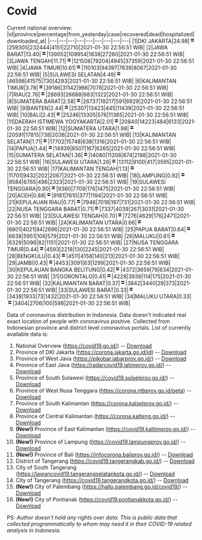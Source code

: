 # Covid
Current national overview:
|id|province|percentage|from_yesterday|case|recovered|dead|hospitalized|downloaded_at|
|---|---|---|---|---|---|---|---|---|
|1|DKI JAKARTA|24.98|![equal](https://github.com/ariefrachmannn/covid/raw/master/img/rsz_equal.png)|259305|232444|4151|22710|2021-01-30 22:56:51 WIB|
|2|JAWA BARAT|13.40|![equal](https://github.com/ariefrachmannn/covid/raw/master/img/rsz_equal.png)|139052|109954|1838|27260|2021-01-30 22:56:51 WIB|
|3|JAWA TENGAH|11.71|![equal](https://github.com/ariefrachmannn/covid/raw/master/img/rsz_equal.png)|121508|79204|4945|37359|2021-01-30 22:56:51 WIB|
|4|JAWA TIMUR|10.61|![equal](https://github.com/ariefrachmannn/covid/raw/master/img/rsz_equal.png)|110103|94397|7639|8067|2021-01-30 22:56:51 WIB|
|5|SULAWESI SELATAN|4.49|![equal](https://github.com/ariefrachmannn/covid/raw/master/img/rsz_equal.png)|46598|41575|730|4293|2021-01-30 22:56:51 WIB|
|6|KALIMANTAN TIMUR|3.78|![equal](https://github.com/ariefrachmannn/covid/raw/master/img/rsz_equal.png)|39186|31142|966|7078|2021-01-30 22:56:51 WIB|
|7|RIAU|2.76|![equal](https://github.com/ariefrachmannn/covid/raw/master/img/rsz_equal.png)|28693|26688|683|1322|2021-01-30 22:56:51 WIB|
|8|SUMATERA BARAT|2.58|![equal](https://github.com/ariefrachmannn/covid/raw/master/img/rsz_equal.png)|26737|19217|591|6929|2021-01-30 22:56:51 WIB|
|9|BANTEN|2.44|![equal](https://github.com/ariefrachmannn/covid/raw/master/img/rsz_equal.png)|25307|13423|445|11439|2021-01-30 22:56:51 WIB|
|10|BALI|2.43|![equal](https://github.com/ariefrachmannn/covid/raw/master/img/rsz_equal.png)|25246|13305|576|11365|2021-01-30 22:56:51 WIB|
|11|DAERAH ISTIMEWA YOGYAKARTA|2.01|![equal](https://github.com/ariefrachmannn/covid/raw/master/img/rsz_equal.png)|20840|14223|484|6133|2021-01-30 22:56:51 WIB|
|12|SUMATERA UTARA|1.98|![equal](https://github.com/ariefrachmannn/covid/raw/master/img/rsz_equal.png)|20591|17815|738|2038|2021-01-30 22:56:51 WIB|
|13|KALIMANTAN SELATAN|1.71|![equal](https://github.com/ariefrachmannn/covid/raw/master/img/rsz_equal.png)|17702|15748|638|1316|2021-01-30 22:56:51 WIB|
|14|PAPUA|1.44|![equal](https://github.com/ariefrachmannn/covid/raw/master/img/rsz_equal.png)|14939|8507|167|6265|2021-01-30 22:56:51 WIB|
|15|SUMATERA SELATAN|1.36|![equal](https://github.com/ariefrachmannn/covid/raw/master/img/rsz_equal.png)|14080|11208|674|2198|2021-01-30 22:56:51 WIB|
|16|SULAWESI UTARA|1.26|![equal](https://github.com/ariefrachmannn/covid/raw/master/img/rsz_equal.png)|13112|9100|417|3595|2021-01-30 22:56:51 WIB|
|17|KALIMANTAN TENGAH|1.13|![equal](https://github.com/ariefrachmannn/covid/raw/master/img/rsz_equal.png)|11701|9432|202|2067|2021-01-30 22:56:51 WIB|
|18|LAMPUNG|0.92|![equal](https://github.com/ariefrachmannn/covid/raw/master/img/rsz_equal.png)|9584|6765|496|2323|2021-01-30 22:56:51 WIB|
|19|SULAWESI TENGGARA|0.90|![equal](https://github.com/ariefrachmannn/covid/raw/master/img/rsz_equal.png)|9360|7709|176|1475|2021-01-30 22:56:51 WIB|
|20|ACEH|0.88|![equal](https://github.com/ariefrachmannn/covid/raw/master/img/rsz_equal.png)|9181|7610|377|1194|2021-01-30 22:56:51 WIB|
|21|KEPULAUAN RIAU|0.77|![equal](https://github.com/ariefrachmannn/covid/raw/master/img/rsz_equal.png)|7946|7018|197|731|2021-01-30 22:56:51 WIB|
|22|NUSA TENGGARA BARAT|0.71|![equal](https://github.com/ariefrachmannn/covid/raw/master/img/rsz_equal.png)|7337|4039|267|3031|2021-01-30 22:56:51 WIB|
|23|SULAWESI TENGAH|0.70|![equal](https://github.com/ariefrachmannn/covid/raw/master/img/rsz_equal.png)|7276|4629|176|2471|2021-01-30 22:56:51 WIB|
|24|KALIMANTAN UTARA|0.66|![equal](https://github.com/ariefrachmannn/covid/raw/master/img/rsz_equal.png)|6801|4021|84|2696|2021-01-30 22:56:51 WIB|
|25|PAPUA BARAT|0.64|![equal](https://github.com/ariefrachmannn/covid/raw/master/img/rsz_equal.png)|6638|5951|108|579|2021-01-30 22:56:51 WIB|
|26|MALUKU|0.61|![equal](https://github.com/ariefrachmannn/covid/raw/master/img/rsz_equal.png)|6329|5096|82|1151|2021-01-30 22:56:51 WIB|
|27|NUSA TENGGARA TIMUR|0.44|![equal](https://github.com/ariefrachmannn/covid/raw/master/img/rsz_equal.png)|4593|2218|130|2245|2021-01-30 22:56:51 WIB|
|28|BENGKULU|0.43|![equal](https://github.com/ariefrachmannn/covid/raw/master/img/rsz_equal.png)|4511|4158|140|213|2021-01-30 22:56:51 WIB|
|29|JAMBI|0.43|![equal](https://github.com/ariefrachmannn/covid/raw/master/img/rsz_equal.png)|4453|3091|63|1299|2021-01-30 22:56:51 WIB|
|30|KEPULAUAN BANGKA BELITUNG|0.42|![equal](https://github.com/ariefrachmannn/covid/raw/master/img/rsz_equal.png)|4372|3659|79|634|2021-01-30 22:56:51 WIB|
|31|GORONTALO|0.41|![equal](https://github.com/ariefrachmannn/covid/raw/master/img/rsz_equal.png)|4228|3939|114|175|2021-01-30 22:56:51 WIB|
|32|KALIMANTAN BARAT|0.37|![equal](https://github.com/ariefrachmannn/covid/raw/master/img/rsz_equal.png)|3842|3440|29|373|2021-01-30 22:56:51 WIB|
|33|SULAWESI BARAT|0.33|![equal](https://github.com/ariefrachmannn/covid/raw/master/img/rsz_equal.png)|3438|1933|73|1432|2021-01-30 22:56:51 WIB|
|34|MALUKU UTARA|0.33|![equal](https://github.com/ariefrachmannn/covid/raw/master/img/rsz_equal.png)|3404|2706|100|598|2021-01-30 22:56:51 WIB|

Data of coronavirus distribution in Indonesia. Data doesn't indicated real exact location of people with coronavirus positive. Collected from Indonesian province and district level coronavirus portals. List of currently available data is:
1. National Overview (https://covid19.go.id/) -- [Download](https://www.dropbox.com/s/66ly270fw4y76fx/covid_nasional.csv?dl=0)
2. Province of DKI Jakarta (https://corona.jakarta.go.id/id) -- [Download](https://riwayat-file-covid-19-dki-jakarta-jakartagis.hub.arcgis.com/)
3. Province of West Java (https://pikobar.jabarprov.go.id/) -- [Download](https://www.dropbox.com/s/alg0zp60fylq6cn/covid_jabar.csv?dl=0)
4. Province of East Java (https://radarcovid19.jatimprov.go.id/) -- [Download](https://www.dropbox.com/sh/e7vtgcnl4ckbvr4/AADo9UMRDZvrhHn66qTHZOvNa?dl=0)
5. Province of South Sulawesi (https://covid19.sulselprov.go.id/) -- [Download](https://www.dropbox.com/s/z5ek23lwcztj7z7/covid_sulsel.csv?dl=0)
6. Province of West Nusa Tenggara (https://corona.ntbprov.go.id/peta) -- [Download](https://www.dropbox.com/s/4p2k93n42xx0c00/covid_ntb.csv?dl=0)
7. Province of South Kalimantan (https://corona.kalselprov.go.id/) -- [Download](https://www.dropbox.com/sh/7aa2kvz8lb04pzz/AADH1Oj5oFMw2mp-D3JStPRsa?dl=0)
8. Province of Central Kalimantan (https://corona.kalteng.go.id/) -- [Download](https://www.dropbox.com/s/9q01v5r3ys2ozk4/covid_kalteng.csv?dl=0)
9. **(New!)** Province of East Kalimantan (https://covid19.kaltimprov.go.id/) -- [Download](https://www.dropbox.com/sh/qhpxj532nm80goa/AAB6ek_fp1__ieTR0TFQpfIga?dl=0)
10. **(New!)** Province of Lampung (https://covid19.lampungprov.go.id/) -- [Download](https://www.dropbox.com/s/ecuew6oa9kzwqwx/covid_lampung.csv?dl=0)
11. **(New!)** Province of Bali (https://infocorona.baliprov.go.id/) -- [Download](https://www.dropbox.com/sh/iceiwun4ufttmiu/AAC7dSRMpfTjPI1Lfzw-LeCUa?dl=0)
12. District of Tangerang (https://covid19.tangerangkab.go.id/) -- [Download](https://www.dropbox.com/sh/yxovyy6sy5bnz4p/AACZzVHinisKmz8oQWyQJ3nua?dl=0)
13. City of South Tangerang (https://lawancovid19.tangerangselatankota.go.id/) -- [Download](https://www.dropbox.com/s/zlvxo4ivswdzmle/covid_tangsel.csv?dl=0)
14. City of Tangerang (https://covid19.tangerangkota.go.id/) -- [Download](https://www.dropbox.com/s/e53224kvdrpjzy0/covid_tangkot.csv?dl=0)
15. **(New!)** City of Palembang (https://hallo.palembang.go.id/covid19/) -- [Download](https://www.dropbox.com/sh/oj17bhwhlpjht9e/AABZEG-OiaSaFvikATDx6coEa?dl=0)
16. **(New!)** City of Pontianak (https://covid19.pontianakkota.go.id/) -- [Download](https://www.dropbox.com/sh/66if3y4ly51j4sh/AADQ-zwLGa7Kz4ZzJgDw2-3na?dl=0)

PS: *Author doesn't hold any rights over data. This is public data that collected programmatically to whom may need it in their COVID-19 related analysis in Indonesia.*
